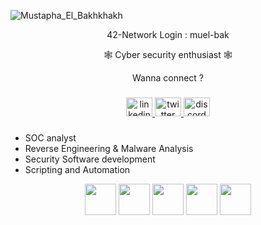 ![Mustapha_El_Bakhkhakh](https://github.com/ELPatrinum/ELPatrinum/assets/121964622/92057fff-bd7f-4a88-b9d3-744486d6d719)


<div align="center">

42-Network Login : muel-bak

🕸️ Cyber security enthusiast 🕸️

Wanna connect ?
###
<div align="center">
  <a href="https://www.linkedin.com/in/mustapha-el-bakhkhakh/" target="_blank">
    <img src="https://raw.githubusercontent.com/maurodesouza/profile-readme-generator/master/src/assets/icons/social/linkedin/default.svg" width="42" height="30" alt="linkedin logo"  />
  </a>
  <a href="https://x.com/Elbakhkhakh_M" target="_blank">
    <img src="https://raw.githubusercontent.com/maurodesouza/profile-readme-generator/master/src/assets/icons/social/twitter/default.svg" width="42" height="30" alt="twitter logo"  />
  </a>
  <a href="https://www.instagram.com/el_bakhkhakh.m/" target="_blank">
    <img src="https://raw.githubusercontent.com/maurodesouza/profile-readme-generator/master/src/assets/icons/social/instagram/default.svg" width="42" height="30" alt="discord logo"  />
  </a>
</div>

###


</div>

- SOC analyst
- Reverse Engineering & Malware Analysis
- Security Software development 
- Scripting and Automation

<p align="center">
  <img src="https://cdn.jsdelivr.net/gh/devicons/devicon@latest/icons/c/c-plain.svg" width="50" />
  <img src="https://cdn.jsdelivr.net/gh/devicons/devicon@latest/icons/cplusplus/cplusplus-plain.svg" width="50" />
  <img src="https://cdn.jsdelivr.net/gh/devicons/devicon@latest/icons/python/python-original.svg" width="50" />
  <img src="https://cdn.jsdelivr.net/gh/devicons/devicon@latest/icons/azuresqldatabase/azuresqldatabase-original.svg" width="50" />
  <img src="https://cdn.jsdelivr.net/gh/devicons/devicon@latest/icons/linux/linux-original.svg" width="50" />
  
</p>
